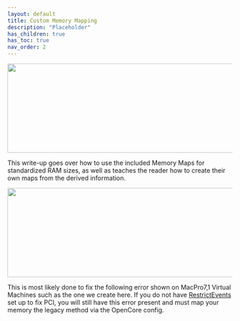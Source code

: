 ```yaml
---
layout: default
title: Custom Memory Mapping
description: "Placeholder"
has_children: true
has_toc: true
nav_order: 2
---
```


<p align="center">
  <img width="650" height="200" src="../../../assets/HeaderCMM.png">
</p>

This write-up goes over how to use the included Memory Maps for standardized RAM sizes, as well as teaches the reader how to create their own maps from the derived information.

<p align="center">
  <img width="650" height="200" src="../../../assets/VMMemoryError.png">
</p>

This is most likely done to fix the following error shown on MacPro7,1 Virtual Machines such as the one we create here. If you do not have [RestrictEvents](https://github.com/acidanthera/RestrictEvents) set up to fix PCI, you will still have this error present and must map your memory the legacy method via the OpenCore config.

